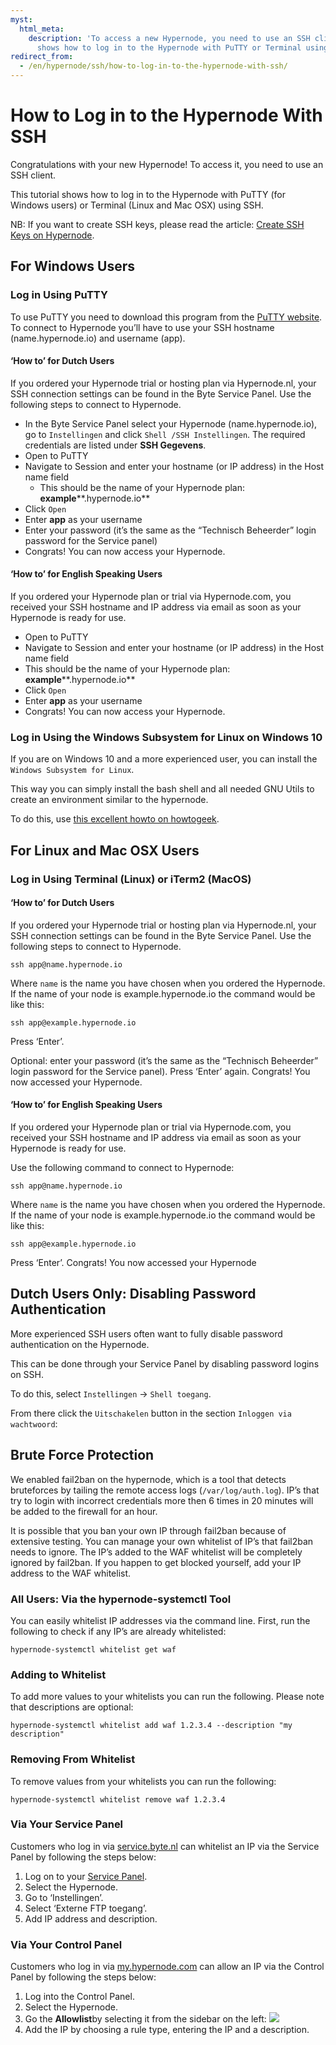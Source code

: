 ```yaml
---
myst:
  html_meta:
    description: 'To access a new Hypernode, you need to use an SSH client. This tutorial
      shows how to log in to the Hypernode with PuTTY or Terminal using SSH. '
redirect_from:
  - /en/hypernode/ssh/how-to-log-in-to-the-hypernode-with-ssh/
---
```


<!-- source: https://support.hypernode.com/en/hypernode/ssh/how-to-log-in-to-the-hypernode-with-ssh/ -->

# How to Log in to the Hypernode With SSH

Congratulations with your new Hypernode! To access it, you need to use an SSH client.

This tutorial shows how to log in to the Hypernode with PuTTY (for Windows users) or Terminal (Linux and Mac OSX) using SSH.

NB: If you want to create SSH keys, please read the article: [Create SSH Keys on Hypernode](https://support.hypernode.com/knowledgebase/use-ssh-keys-on-hypernode/).

## For Windows Users

### Log in Using PuTTY

To use PuTTY you need to download this program from the [PuTTY website](http://www.chiark.greenend.org.uk/~sgtatham/putty/latest.html). To connect to Hypernode you’ll have to use your SSH hostname (name.hypernode.io) and username (app).

#### ‘How to’ for Dutch Users

If you ordered your Hypernode trial or hosting plan via Hypernode.nl, your SSH connection settings can be found in the Byte Service Panel. Use the following steps to connect to Hypernode.

- In the Byte Service Panel select your Hypernode (name.hypernode.io), go to `Instellingen` and click `Shell /SSH Instellingen`. The required credentials are listed under **SSH Gegevens**.
- Open to PuTTY
- Navigate to Session and enter your hostname (or IP address) in the Host name field
  - This should be the name of your Hypernode plan: **example**\*\*.hypernode.io\*\*
- Click `Open`
- Enter **app** as your username
- Enter your password (it’s the same as the “Technisch Beheerder” login password for the Service panel)
- Congrats! You can now access your Hypernode.

#### ‘How to’ for English Speaking Users

If you ordered your Hypernode plan or trial via Hypernode.com, you received your SSH hostname and IP address via email as soon as your Hypernode is ready for use.

- Open to PuTTY
- Navigate to Session and enter your hostname (or IP address) in the Host name field
- This should be the name of your Hypernode plan: **example**\*\*.hypernode.io\*\*
- Click `Open`
- Enter **app** as your username
- Congrats! You can now access your Hypernode.

### Log in Using the Windows Subsystem for Linux on Windows 10

If you are on Windows 10 and a more experienced user, you can install the `Windows Subsystem for Linux`.

This way you can simply install the bash shell and all needed GNU Utils to create an environment similar to the hypernode.

To do this, use [this excellent howto on howtogeek](http://www.howtogeek.com/249966/how-to-install-and-use-the-linux-bash-shell-on-windows-10/).

## For Linux and Mac OSX Users

### Log in Using Terminal (Linux) or iTerm2 (MacOS)

#### ‘How to’ for Dutch Users

If you ordered your Hypernode trial or hosting plan via Hypernode.nl, your SSH connection settings can be found in the Byte Service Panel. Use the following steps to connect to Hypernode.

```nginx
ssh app@name.hypernode.io
```

Where `name` is the name you have chosen when you ordered the Hypernode. If the name of your node is example.hypernode.io the command would be like this:

```nginx
ssh app@example.hypernode.io
```

Press ‘Enter’.

Optional: enter your password (it’s the same as the “Technisch Beheerder” login password for the Service panel). Press ‘Enter’ again. Congrats! You now accessed your Hypernode.

#### ‘How to’ for English Speaking Users

If you ordered your Hypernode plan or trial via Hypernode.com, you received your SSH hostname and IP address via email as soon as your Hypernode is ready for use.

Use the following command to connect to Hypernode:

```nginx
ssh app@name.hypernode.io
```

Where `name` is the name you have chosen when you ordered the Hypernode. If the name of your node is example.hypernode.io the command would be like this:

```nginx
ssh app@example.hypernode.io
```

Press ‘Enter’. Congrats! You now accessed your Hypernode

## Dutch Users Only: Disabling Password Authentication

More experienced SSH users often want to fully disable password authentication on the Hypernode.

This can be done through your Service Panel by disabling password logins on SSH.

To do this, select `Instellingen` -> `Shell toegang`.

From there click the `Uitschakelen` button in the section `Inloggen via wachtwoord`:

## Brute Force Protection

We enabled fail2ban on the hypernode, which is a tool that detects bruteforces by tailing the remote access logs (`/var/log/auth.log`). IP’s that try to login with incorrect credentials more then 6 times in 20 minutes will be added to the firewall for an hour.

It is possible that you ban your own IP through fail2ban because of extensive testing. You can manage your own whitelist of IP’s that fail2ban needs to ignore. The IP’s added to the WAF whitelist will be completely ignored by fail2ban. If you happen to get blocked yourself, add your IP address to the WAF whitelist.

### All Users: Via the hypernode-systemctl Tool

You can easily whitelist IP addresses via the command line. First, run the following to check if any IP’s are already whitelisted:

```nginx
hypernode-systemctl whitelist get waf
```

### Adding to Whitelist

To add more values to your whitelists you can run the following. Please note that descriptions are optional:

```nginx
hypernode-systemctl whitelist add waf 1.2.3.4 --description "my description"
```

### Removing From Whitelist

To remove values from your whitelists you can run the following:

```nginx
hypernode-systemctl whitelist remove waf 1.2.3.4
```

### Via Your Service Panel

Customers who log in via [service.byte.nl](http://service.byte.nl) can whitelist an IP via the Service Panel by following the steps below:

1. Log on to your [Service Panel](http://service.byte.nl).
1. Select the Hypernode.
1. Go to ‘Instellingen’.
1. Select ‘Externe FTP toegang’.
1. Add IP address and description.

### Via Your Control Panel

Customers who log in via [my.hypernode.com](https://my.hypernode.com) can allow an IP via the Control Panel by following the steps below:

1. Log into the Control Panel.
1. Select the Hypernode.
1. Go the **Allowlist**by selecting it from the sidebar on the left:
   ![](_res/Nem5rLWWSoptpV--Zit41mvWidT0C0wDvw.png)
1. Add the IP by choosing a rule type, entering the IP and a description.
